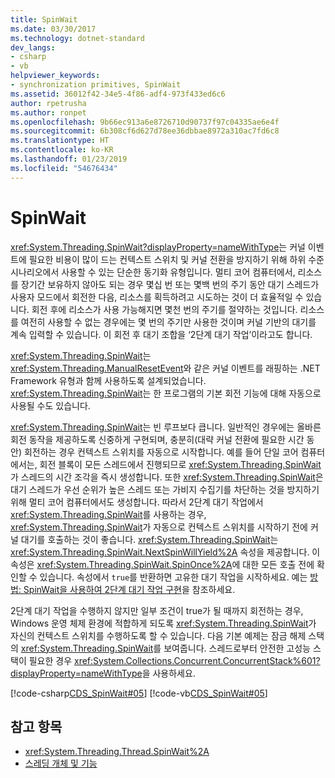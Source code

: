 ```yaml
---
title: SpinWait
ms.date: 03/30/2017
ms.technology: dotnet-standard
dev_langs:
- csharp
- vb
helpviewer_keywords:
- synchronization primitives, SpinWait
ms.assetid: 36012f42-34e5-4f86-adf4-973f433ed6c6
author: rpetrusha
ms.author: ronpet
ms.openlocfilehash: 9b66ec913a6e8726710d90737f97c04335ae6e4f
ms.sourcegitcommit: 6b308cf6d627d78ee36dbbae8972a310ac7fd6c8
ms.translationtype: HT
ms.contentlocale: ko-KR
ms.lasthandoff: 01/23/2019
ms.locfileid: "54676434"
---
```

# <a name="spinwait"></a>SpinWait
<xref:System.Threading.SpinWait?displayProperty=nameWithType>는 커널 이벤트에 필요한 비용이 많이 드는 컨텍스트 스위치 및 커널 전환을 방지하기 위해 하위 수준 시나리오에서 사용할 수 있는 단순한 동기화 유형입니다. 멀티 코어 컴퓨터에서, 리소스를 장기간 보유하지 않아도 되는 경우 몇십 번 또는 몇백 번의 주기 동안 대기 스레드가 사용자 모드에서 회전한 다음, 리소스를 획득하려고 시도하는 것이 더 효율적일 수 있습니다. 회전 후에 리소스가 사용 가능해지면 몇천 번의 주기를 절약하는 것입니다. 리소스를 여전히 사용할 수 없는 경우에는 몇 번의 주기만 사용한 것이며 커널 기반의 대기를 계속 입력할 수 있습니다. 이 회전 후 대기 조합을 ‘2단계 대기 작업’이라고도 합니다.  
  
 <xref:System.Threading.SpinWait>는 <xref:System.Threading.ManualResetEvent>와 같은 커널 이벤트를 래핑하는 .NET Framework 유형과 함께 사용하도록 설계되었습니다. <xref:System.Threading.SpinWait>는 한 프로그램의 기본 회전 기능에 대해 자동으로 사용될 수도 있습니다.  
  
 <xref:System.Threading.SpinWait>는 빈 루프보다 큽니다. 일반적인 경우에는 올바른 회전 동작을 제공하도록 신중하게 구현되며, 충분히(대략 커널 전환에 필요한 시간 동안) 회전하는 경우 컨텍스트 스위치를 자동으로 시작합니다. 예를 들어 단일 코어 컴퓨터에서는, 회전 블록이 모든 스레드에서 진행되므로 <xref:System.Threading.SpinWait>가 스레드의 시간 조각을 즉시 생성합니다. 또한 <xref:System.Threading.SpinWait>은 대기 스레드가 우선 순위가 높은 스레드 또는 가비지 수집기를 차단하는 것을 방지하기 위해 멀티 코어 컴퓨터에서도 생성합니다. 따라서 2단계 대기 작업에서 <xref:System.Threading.SpinWait>를 사용하는 경우, <xref:System.Threading.SpinWait>가 자동으로 컨텍스트 스위치를 시작하기 전에 커널 대기를 호출하는 것이 좋습니다. <xref:System.Threading.SpinWait>는 <xref:System.Threading.SpinWait.NextSpinWillYield%2A> 속성을 제공합니다. 이 속성은 <xref:System.Threading.SpinWait.SpinOnce%2A>에 대한 모든 호출 전에 확인할 수 있습니다. 속성에서 `true`를 반환하면 고유한 대기 작업을 시작하세요. 예는 [방법: SpinWait을 사용하여 2단계 대기 작업 구현](../../../docs/standard/threading/how-to-use-spinwait-to-implement-a-two-phase-wait-operation.md)을 참조하세요.  
  
 2단계 대기 작업을 수행하지 않지만 일부 조건이 true가 될 때까지 회전하는 경우, Windows 운영 체제 환경에 적합하게 되도록 <xref:System.Threading.SpinWait>가 자신의 컨텍스트 스위치를 수행하도록 할 수 있습니다. 다음 기본 예제는 잠금 해제 스택의 <xref:System.Threading.SpinWait>를 보여줍니다. 스레드로부터 안전한 고성능 스택이 필요한 경우 <xref:System.Collections.Concurrent.ConcurrentStack%601?displayProperty=nameWithType>을 사용하세요.  
  
 [!code-csharp[CDS_SpinWait#05](../../../samples/snippets/csharp/VS_Snippets_Misc/cds_spinwait/cs/spinwait.cs#05)]
 [!code-vb[CDS_SpinWait#05](../../../samples/snippets/visualbasic/VS_Snippets_Misc/cds_spinwait/vb/cds_spinwait1.vb#05)]  
  
## <a name="see-also"></a>참고 항목

- <xref:System.Threading.Thread.SpinWait%2A>
- [스레딩 개체 및 기능](../../../docs/standard/threading/threading-objects-and-features.md)
